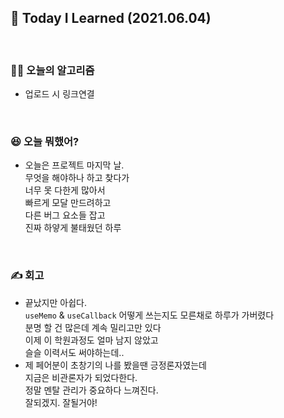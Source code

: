 ## 🚀 Today I Learned (2021.06.04)

<br/>

### **👨‍💻 오늘의 알고리즘**

-   업로드 시 링크연결

<br/>

### **😆 오늘 뭐했어?**

-   오늘은 프로젝트 마지막 날.  
    무엇을 해야하나 하고 찾다가  
    너무 못 다한게 많아서  
    빠르게 모달 만드려하고  
    다른 버그 요소들 잡고  
    진짜 하얗게 불태웠던 하루

<br/>

### **✍️ 회고**

-   끝났지만 아쉽다.  
    `useMemo` & `useCallback` 어떻게 쓰는지도 모른채로 하루가 가버렸다  
    분명 할 건 많은데 계속 밀리고만 있다  
    이제 이 학원과정도 얼마 남지 않았고  
    슬슬 이력서도 써야하는데..  
-   제 페어분이 초창기의 나를 봤을땐 긍정론자였는데  
    지금은 비관론자가 되었다한다.  
    정말 멘탈 관리가 중요하다 느껴진다.  
    잘되겠지. 잘될거야!
